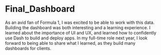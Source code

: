 # Final_Dashboard

As an avid fan of Formula 1, I was excited to be able to work with this data. Building the dashboard was both interesting and a learning experience. I learned about the importance of UI and UX, and learned how to confidently use Dash to build and deploy apps. In my full-time role next year, I look forward to being able to share what I learned, as they build many dashboards for clients. 
